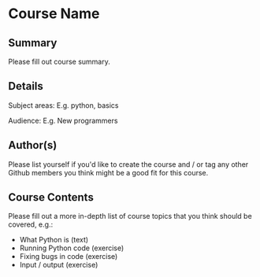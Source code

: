 # Course Name

## Summary
Please fill out course summary.

## Details

Subject areas: E.g. python, basics

Audience: E.g. New programmers

## Author(s)

Please list yourself if you'd like to create the course and / or tag any other Github members you think might be a good fit for this course.

## Course Contents

Please fill out a more in-depth list of course topics that you think should be covered, e.g.:
* What Python is (text)
* Running Python code (exercise)
* Fixing bugs in code (exercise)
* Input / output (exercise)
